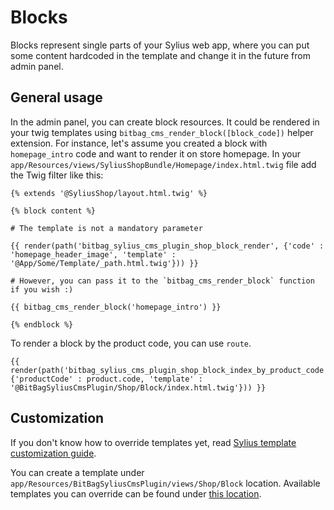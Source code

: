 # Blocks

Blocks represent single parts of your Sylius web app, where you can put some content hardcoded in the 
template and change it in the future from admin panel.

## General usage

In the admin panel, you can create block resources. It could be rendered in your twig templates using `bitbag_cms_render_block([block_code])` helper extension.
For instance, let's assume you created a block with `homepage_intro` code and want to render it on store homepage.
In your `app/Resources/views/SyliusShopBundle/Homepage/index.html.twig` file add the Twig filter like this:

```twig
{% extends '@SyliusShop/layout.html.twig' %}

{% block content %}

# The template is not a mandatory parameter

{{ render(path('bitbag_sylius_cms_plugin_shop_block_render', {'code' : 'homepage_header_image', 'template' : '@App/Some/Template/_path.html.twig'})) }}

# However, you can pass it to the `bitbag_cms_render_block` function if you wish :)

{{ bitbag_cms_render_block('homepage_intro') }}

{% endblock %}
```

To render a block by the product code, you can use `route`.

```twig
{{ render(path('bitbag_sylius_cms_plugin_shop_block_index_by_product_code', {'productCode' : product.code, 'template' : '@BitBagSyliusCmsPlugin/Shop/Block/index.html.twig'})) }}
```

## Customization

If you don't know how to override templates yet, 
read [Sylius template customization guide](http://docs.sylius.org/en/latest/customization/template.html).

You can create a template under `app/Resources/BitBagSyliusCmsPlugin/views/Shop/Block` location.
Available templates you can override can be found under [this location](../src/Resources/views/Shop/Block).
